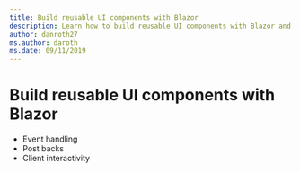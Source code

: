 ```yaml
---
title: Build reusable UI components with Blazor
description: Learn how to build reusable UI components with Blazor and how they compare to ASP.NET Web Form controls.
author: danroth27
ms.author: daroth
ms.date: 09/11/2019
---
```


# Build reusable UI components with Blazor

- Event handling
- Post backs
- Client interactivity